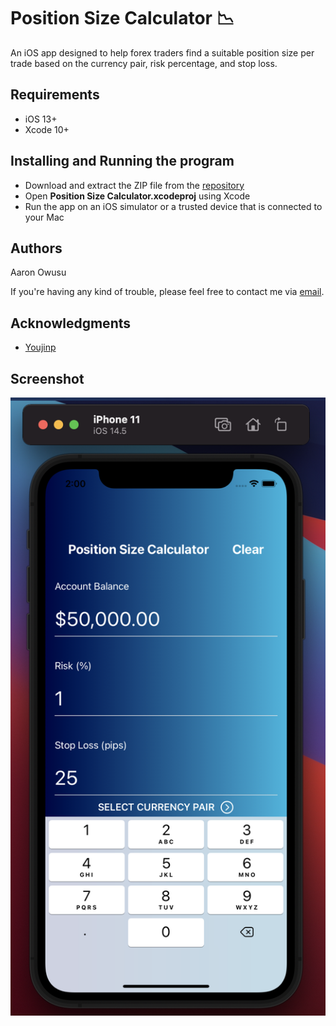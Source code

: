 # Position Size Calculator 📉

An iOS app designed to help forex traders find a suitable position size per trade based on the currency pair, risk percentage, and stop loss. 


## Requirements
* iOS 13+
* Xcode 10+


## Installing and Running the program

* Download and extract the ZIP file from the [repository](https://github.com/aaronowusu/Position-Size-Calculator.git)
* Open **Position Size Calculator.xcodeproj** using Xcode
* Run the app on an iOS simulator or a trusted device that is connected to your Mac


## Authors

Aaron Owusu

If you're having any kind of trouble, please feel free to contact me via [email](mailto:aaronoseiowusu@outlook.com).

## Acknowledgments
* [Youjinp](https://github.com/youjinp)

## Screenshot
![Screenshot](Screen1.png)

